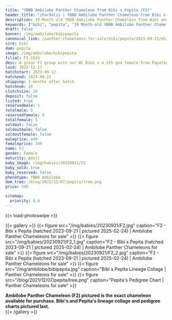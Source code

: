 ```yaml
---
title: "YBBB Ambilobe Panther Chameleon from Bibi x Pepita (F2)"
header_title: "iPardalis | YBBB Ambilobe Panther Chameleon from Bibi x Pepita | F2"
description: 19 Month-old YBBB Ambilobe Panther Chameleon from Bibi and Pepita. A great F1 group with our WC Bibi x a 5th gen female from Papafee x Coco. We've included sire and dam dendrograms if available, but you can view our Bibi or Pepita breeder pages for more information.
keywords: ["bibi", "pepita", "19 Month-old YBBB Ambilobe Panther Chameleon", "baby chameleons for sale", "buy panther chameleon", "panther for sale", "ambilobe panther chameleons for sale", "ambilobe panther chameleon for sale"]
draft: false
banner: /img/ambilobe/bibipepita
canonical_link: /panther-chameleons-for-sale/bibi/pepita/2023-09-21/m5/
sire: bibi
dam: pepita
image: /img/ambilobe/bibipepita
filial: F1-CG15
desc: A great F1 group with our WC Bibi x a 5th gen female from Papafee x Coco.
laid: 2022-12-17
hatchstart: 2023-09-12
hatchend: 2023-09-21
shipping: 3 months after hatch
hatchnum: 28
clutchsize: 29
deposit: false
listed: true
reservedmale: 1
totalmale: 5
reservedfemale: 0
totalfemale: 5
soldout: false
soldoutmale: false
soldoutfemale: false
maleprice: 449
femaleprice: 349
name: F2
gender: Female
maturity: Adult
baby_image: /img/babies/20230921/F2
baby_sold: true
baby_reserved: false
phenotype: YBBB Ambilobe
dam_tree: /blog/2021/12/07/pepita/tree.png
price: 349

sitemap: 
  priority: 0.0
---
```


{{< load-photoswipe >}}

{{< gallery >}}
  {{< figure src="/img/babies/20230921/F2.jpg" caption="F2 - Bibi x Pepita (hatched 2023-09-21 | pictured 2025-02-24) | Ambilobe Panther Chameleons for sale" >}}
  {{< figure src="/img/babies/20230921/F2_1.jpg" caption="F2 - Bibi x Pepita (hatched 2023-09-21 | pictured 2025-02-24) | Ambilobe Panther Chameleons for sale" >}}
  {{< figure src="/img/babies/20230921/F2_2.jpg" caption="F2 - Bibi x Pepita (hatched 2023-09-21 | pictured 2025-02-24) | Ambilobe Panther Chameleons for sale" >}}
  {{< figure src="/img/ambilobe/bibipepita.jpg" caption="Bibi x Pepita Lineage Collage | Panther Chameleons for sale" >}}
  {{< figure src="/blog/2021/12/07/pepita/tree.png" caption="Pepita's Pedigree Chart | Panther Chameleons for sale" >}}
  <figcaption itemprop="description"><strong>Ambilobe Panther Chameleon (F2) pictured is the exact chameleon available for purchase. Bibi's and Pepita's lineage collage and pedigree charts pictured last.</strong></figcaption>
{{< /gallery >}}
